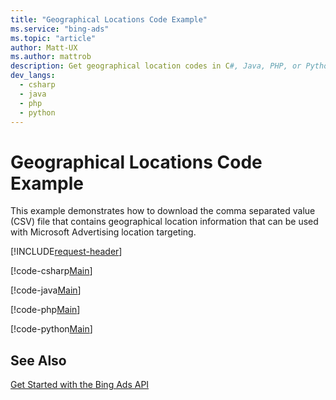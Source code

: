 ```yaml
---
title: "Geographical Locations Code Example"
ms.service: "bing-ads"
ms.topic: "article"
author: Matt-UX
ms.author: mattrob
description: Get geographical location codes in C#, Java, PHP, or Python.
dev_langs:
  - csharp
  - java
  - php
  - python
---
```

# Geographical Locations Code Example
This example demonstrates how to download the comma separated value (CSV) file that contains geographical location information that can be used with Microsoft Advertising location targeting.

[!INCLUDE[request-header](./includes/code-tips.md)]

[!code-csharp[Main](../../../BingAds-dotNet-SDK/examples/BingAdsExamples/BingAdsExamplesLibrary/v13/GeographicalLocations.cs)]

[!code-java[Main](../../../BingAds-Java-SDK/examples/BingAdsDesktopApp/src/main/java/com/microsoft/bingads/examples/v13/GeographicalLocations.java)]

[!code-php[Main](../../../BingAds-PHP-SDK/samples/V13/GeographicalLocations.php)]

[!code-python[Main](../../../BingAds-Python-SDK/examples/v13/geographical_locations.py)]

## See Also
[Get Started with the Bing Ads API](get-started.md)  
